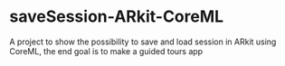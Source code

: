 # saveSession-ARkit-CoreML
A project to show the possibility to save and load session in ARkit using CoreML, the end goal is to make a guided tours app
